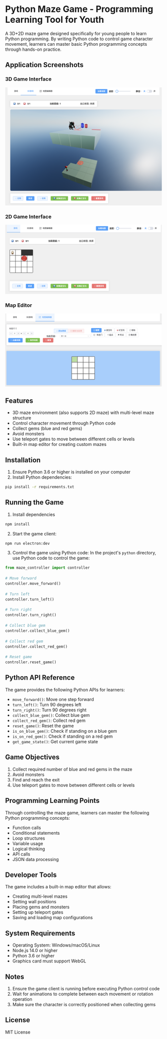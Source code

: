 # Python Maze Game - Programming Learning Tool for Youth

A 3D+2D maze game designed specifically for young people to learn Python programming. By writing Python code to control game character movement, learners can master basic Python programming concepts through hands-on practice.

## Application Screenshots

### 3D Game Interface
![3D Game Interface](res/image001.png)

### 2D Game Interface
![2D Game Interface](res/image002.png)

### Map Editor
![Map Editor](res/image003.png)

## Features

- 3D maze environment (also supports 2D maze) with multi-level maze structure
- Control character movement through Python code
- Collect gems (blue and red gems)
- Avoid monsters
- Use teleport gates to move between different cells or levels
- Built-in map editor for creating custom mazes

## Installation

1. Ensure Python 3.6 or higher is installed on your computer
2. Install Python dependencies:
```bash
pip install -r requirements.txt
```

## Running the Game

1. Install dependencies
```bash
npm install
```
2. Start the game client:
```bash
npm run electron:dev
```

3. Control the game using Python code:
In the project's `python` directory, use Python code to control the game:
```python
from maze_controller import controller

# Move forward
controller.move_forward()

# Turn left
controller.turn_left()

# Turn right
controller.turn_right()

# Collect blue gem
controller.collect_blue_gem()

# Collect red gem
controller.collect_red_gem()

# Reset game
controller.reset_game()
```

## Python API Reference

The game provides the following Python APIs for learners:

- `move_forward()`: Move one step forward
- `turn_left()`: Turn 90 degrees left
- `turn_right()`: Turn 90 degrees right
- `collect_blue_gem()`: Collect blue gem
- `collect_red_gem()`: Collect red gem
- `reset_game()`: Reset the game
- `is_on_blue_gem()`: Check if standing on a blue gem
- `is_on_red_gem()`: Check if standing on a red gem
- `get_game_state()`: Get current game state

## Game Objectives

1. Collect required number of blue and red gems in the maze
2. Avoid monsters
3. Find and reach the exit
4. Use teleport gates to move between different cells or levels

## Programming Learning Points

Through controlling the maze game, learners can master the following Python programming concepts:

- Function calls
- Conditional statements
- Loop structures
- Variable usage
- Logical thinking
- API calls
- JSON data processing

## Developer Tools

The game includes a built-in map editor that allows:

- Creating multi-level mazes
- Setting wall positions
- Placing gems and monsters
- Setting up teleport gates
- Saving and loading map configurations

## System Requirements

- Operating System: Windows/macOS/Linux
- Node.js 14.0 or higher
- Python 3.6 or higher
- Graphics card must support WebGL

## Notes

1. Ensure the game client is running before executing Python control code
2. Wait for animations to complete between each movement or rotation operation
3. Make sure the character is correctly positioned when collecting gems

## License

MIT License 